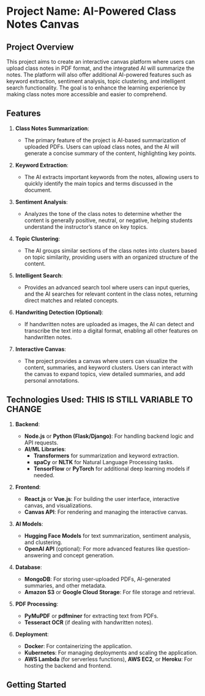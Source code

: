 # Project Name: AI-Powered Class Notes Canvas

## Project Overview
This project aims to create an interactive canvas platform where users can upload class notes in PDF format, and the integrated AI will summarize the notes. The platform will also offer additional AI-powered features such as keyword extraction, sentiment analysis, topic clustering, and intelligent search functionality. The goal is to enhance the learning experience by making class notes more accessible and easier to comprehend.

## Features
1. **Class Notes Summarization**: 
   - The primary feature of the project is AI-based summarization of uploaded PDFs. Users can upload class notes, and the AI will generate a concise summary of the content, highlighting key points.
   
2. **Keyword Extraction**:
   - The AI extracts important keywords from the notes, allowing users to quickly identify the main topics and terms discussed in the document.

3. **Sentiment Analysis**:
   - Analyzes the tone of the class notes to determine whether the content is generally positive, neutral, or negative, helping students understand the instructor’s stance on key topics.

4. **Topic Clustering**:
   - The AI groups similar sections of the class notes into clusters based on topic similarity, providing users with an organized structure of the content.

5. **Intelligent Search**:
   - Provides an advanced search tool where users can input queries, and the AI searches for relevant content in the class notes, returning direct matches and related concepts.

6. **Handwriting Detection (Optional)**:
   - If handwritten notes are uploaded as images, the AI can detect and transcribe the text into a digital format, enabling all other features on handwritten notes.

7. **Interactive Canvas**:
   - The project provides a canvas where users can visualize the content, summaries, and keyword clusters. Users can interact with the canvas to expand topics, view detailed summaries, and add personal annotations.

## Technologies Used: THIS IS STILL VARIABLE TO CHANGE
1. **Backend**: 
   - **Node.js** or **Python (Flask/Django)**: For handling backend logic and API requests.
   - **AI/ML Libraries**: 
     - **Transformers** for summarization and keyword extraction.
     - **spaCy** or **NLTK** for Natural Language Processing tasks.
     - **TensorFlow** or **PyTorch** for additional deep learning models if needed.

2. **Frontend**: 
   - **React.js** or **Vue.js**: For building the user interface, interactive canvas, and visualizations.
   - **Canvas API**: For rendering and managing the interactive canvas.

3. **AI Models**:
   - **Hugging Face Models** for text summarization, sentiment analysis, and clustering.
   - **OpenAI API** (optional): For more advanced features like question-answering and concept generation.

4. **Database**:
   - **MongoDB**: For storing user-uploaded PDFs, AI-generated summaries, and other metadata.
   - **Amazon S3** or **Google Cloud Storage**: For file storage and retrieval.

5. **PDF Processing**:
   - **PyMuPDF** or **pdfminer** for extracting text from PDFs.
   - **Tesseract OCR** (if dealing with handwritten notes).

6. **Deployment**:
   - **Docker**: For containerizing the application.
   - **Kubernetes**: For managing deployments and scaling the application.
   - **AWS Lambda** (for serverless functions), **AWS EC2**, or **Heroku**: For hosting the backend and frontend.

## Getting Started
